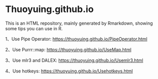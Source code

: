 # Thuoyuing.github.io
This is an HTML repository, mainly generated by Rmarkdown, showing some tips you can use in R.

1、Use Pipe Operator: https://thuoyuing.github.io/PipeOperator.html

2、Use Purrr::map: https://thuoyuing.github.io/UseMap.html

3、Use mlr3 and DALEX: https://thuoyuing.github.io/Usemlr3.html

4、Use hotkeys: https://thuoyuing.github.io/Usehotkeys.html
